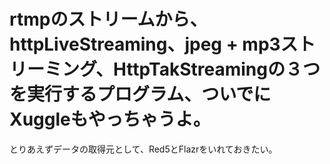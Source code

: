 # rtmpのストリームから、httpLiveStreaming、jpeg + mp3ストリーミング、HttpTakStreamingの３つを実行するプログラム、ついでにXuggleもやっちゃうよ。

とりあえずデータの取得元として、Red5とFlazrをいれておきたい。